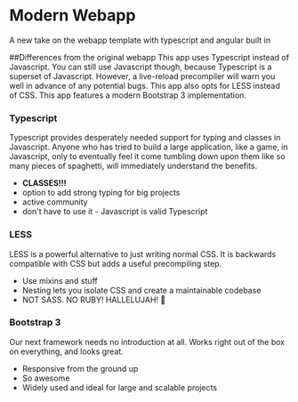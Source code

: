 Modern Webapp
=================

A new take on the webapp template with typescript and angular built in

##Differences from the original webapp
This app uses Typescript instead of Javascript. You can still use Javascript though, because Typescript is a superset of Javascript. However, a live-reload precompiler will warn you well in advance of any potential bugs. This app also opts for LESS instead of CSS. This app features a modern Bootstrap 3 implementation.

### Typescript
Typescript provides desperately needed support for typing and classes in Javascript. Anyone who has tried to build a large application, like a game, in Javascript, only to eventually feel it come tumbling down upon them like so many pieces of spaghetti, will immediately understand the benefits. 

- **CLASSES!!!**
- option to add strong typing for big projects
- active community
- don't have to use it - Javascript is valid Typescript

### LESS
LESS is a powerful alternative to just writing normal CSS. It is backwards compatible with CSS but adds a useful precompiling step.

- Use mixins and stuff
- Nesting lets you isolate CSS and create a maintainable codebase
- NOT SASS. NO RUBY! HALLELUJAH! :dancers:

### Bootstrap 3
Our next framework needs no introduction at all. Works right out of the box on everything, and looks great.

- Responsive from the ground up
- So awesome
- Widely used and ideal for large and scalable projects
